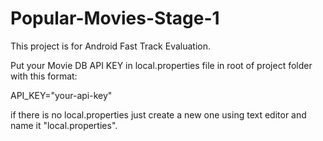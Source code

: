 # Popular-Movies-Stage-1

This project is for Android Fast Track Evaluation.


Put your Movie DB API KEY in local.properties file in root of project folder with this format:

API_KEY="your-api-key"

if there is no local.properties just create a new one using text editor and name it "local.properties".

